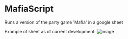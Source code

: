 # MafiaScript
Runs a version of the party game 'Mafia' in a google sheet

Example of sheet as of current development:
![image](https://user-images.githubusercontent.com/40212143/209539343-f1fe21ca-24e6-4d4a-b3af-bcaf48aec67d.png)
